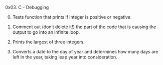 0x03. C - Debugging

0. Tests function that prints if integer is positive or negative

1. Comment out (don’t delete it!) the part of the code that is causing the output to go into an infinite loop.

2. Prints the largest of three integers.

3. Converts a date to the day of year and determines how many days are left in the year, taking leap year into consideration.
